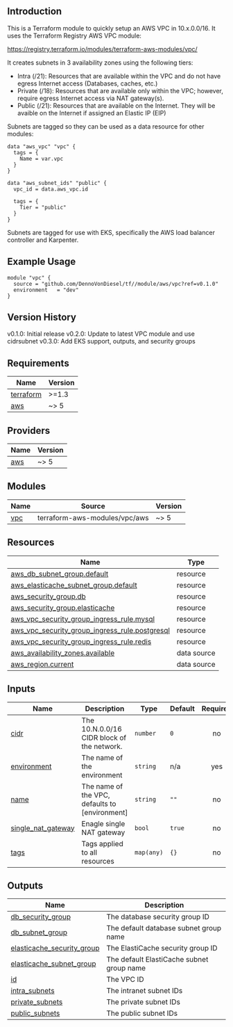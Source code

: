 ## Introduction

This is a Terraform module to quickly setup an AWS VPC in 10.x.0.0/16. It uses the Terraform Registry AWS VPC module:

https://registry.terraform.io/modules/terraform-aws-modules/vpc/

It creates subnets in 3 availability zones using the following tiers:

- Intra (/21): Resources that are available within the VPC and do not have egress Internet access (Databases, caches, etc.)
- Private (/18): Resources that are available only within the VPC; however, require egress Internet access via NAT gateway(s).
- Public (/21): Resources that are available on the Internet. They will be avaible on the Internet if assigned an Elastic IP (EIP)

Subnets are tagged so they can be used as a data resource for other modules:

```
data "aws_vpc" "vpc" {
  tags = {
    Name = var.vpc
  }
}

data "aws_subnet_ids" "public" {
  vpc_id = data.aws_vpc.id

  tags = {
    Tier = "public"
  }
}
```

Subnets are tagged for use with EKS, specifically the AWS load balancer controller and Karpenter.

## Example Usage

```
module "vpc" {
  source = "github.com/DennoVonDiesel/tf//module/aws/vpc?ref=v0.1.0"
  environment   = "dev"
}
```

## Version History

v0.1.0: Initial release
v0.2.0: Update to latest VPC module and use cidrsubnet
v0.3.0: Add EKS support, outputs, and security groups

## Requirements

| Name | Version |
|------|---------|
| <a name="requirement_terraform"></a> [terraform](#requirement\_terraform) | >=1.3 |
| <a name="requirement_aws"></a> [aws](#requirement\_aws) | ~> 5 |

## Providers

| Name | Version |
|------|---------|
| <a name="provider_aws"></a> [aws](#provider\_aws) | ~> 5 |

## Modules

| Name | Source | Version |
|------|--------|---------|
| <a name="module_vpc"></a> [vpc](#module\_vpc) | terraform-aws-modules/vpc/aws | ~> 5 |

## Resources

| Name | Type |
|------|------|
| [aws_db_subnet_group.default](https://registry.terraform.io/providers/hashicorp/aws/latest/docs/resources/db_subnet_group) | resource |
| [aws_elasticache_subnet_group.default](https://registry.terraform.io/providers/hashicorp/aws/latest/docs/resources/elasticache_subnet_group) | resource |
| [aws_security_group.db](https://registry.terraform.io/providers/hashicorp/aws/latest/docs/resources/security_group) | resource |
| [aws_security_group.elasticache](https://registry.terraform.io/providers/hashicorp/aws/latest/docs/resources/security_group) | resource |
| [aws_vpc_security_group_ingress_rule.mysql](https://registry.terraform.io/providers/hashicorp/aws/latest/docs/resources/vpc_security_group_ingress_rule) | resource |
| [aws_vpc_security_group_ingress_rule.postgresql](https://registry.terraform.io/providers/hashicorp/aws/latest/docs/resources/vpc_security_group_ingress_rule) | resource |
| [aws_vpc_security_group_ingress_rule.redis](https://registry.terraform.io/providers/hashicorp/aws/latest/docs/resources/vpc_security_group_ingress_rule) | resource |
| [aws_availability_zones.available](https://registry.terraform.io/providers/hashicorp/aws/latest/docs/data-sources/availability_zones) | data source |
| [aws_region.current](https://registry.terraform.io/providers/hashicorp/aws/latest/docs/data-sources/region) | data source |

## Inputs

| Name | Description | Type | Default | Required |
|------|-------------|------|---------|:--------:|
| <a name="input_cidr"></a> [cidr](#input\_cidr) | The 10.N.0.0/16 CIDR block of the network. | `number` | `0` | no |
| <a name="input_environment"></a> [environment](#input\_environment) | The name of the environment | `string` | n/a | yes |
| <a name="input_name"></a> [name](#input\_name) | The name of the VPC, defaults to [environment] | `string` | `""` | no |
| <a name="input_single_nat_gateway"></a> [single\_nat\_gateway](#input\_single\_nat\_gateway) | Enagle single NAT gateway | `bool` | `true` | no |
| <a name="input_tags"></a> [tags](#input\_tags) | Tags applied to all resources | `map(any)` | `{}` | no |

## Outputs

| Name | Description |
|------|-------------|
| <a name="output_db_security_group"></a> [db\_security\_group](#output\_db\_security\_group) | The database security group ID |
| <a name="output_db_subnet_group"></a> [db\_subnet\_group](#output\_db\_subnet\_group) | The default database subnet group name |
| <a name="output_elasticache_security_group"></a> [elasticache\_security\_group](#output\_elasticache\_security\_group) | The ElastiCache security group ID |
| <a name="output_elasticache_subnet_group"></a> [elasticache\_subnet\_group](#output\_elasticache\_subnet\_group) | The default ElastiCache subnet group name |
| <a name="output_id"></a> [id](#output\_id) | The VPC ID |
| <a name="output_intra_subnets"></a> [intra\_subnets](#output\_intra\_subnets) | The intranet subnet IDs |
| <a name="output_private_subnets"></a> [private\_subnets](#output\_private\_subnets) | The private subnet IDs |
| <a name="output_public_subnets"></a> [public\_subnets](#output\_public\_subnets) | The public subnet IDs |
